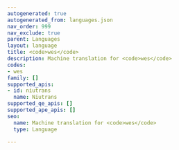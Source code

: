 ```yaml
---
autogenerated: true
autogenerated_from: languages.json
nav_order: 999
nav_exclude: true
parent: Languages
layout: language
title: <code>wes</code>
description: Machine translation for <code>wes</code>
codes:
- wes
family: []
supported_apis:
- id: niutrans
  name: Niutrans
supported_qe_apis: []
supported_ape_apis: []
seo:
  name: Machine translation for <code>wes</code>
  type: Language

---
```


